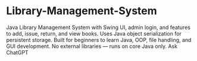 # Library-Management-System
Java Library Management System with Swing UI, admin login, and features to add, issue, return, and view books. Uses Java object serialization for persistent storage. Built for beginners to learn Java, OOP, file handling, and GUI development. No external libraries — runs on core Java only.          Ask ChatGPT
